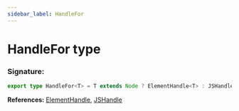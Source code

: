 ```yaml
---
sidebar_label: HandleFor
---
```


# HandleFor type

### Signature:

```typescript
export type HandleFor<T> = T extends Node ? ElementHandle<T> : JSHandle<T>;
```

**References:** [ElementHandle](./puppeteer.elementhandle.md), [JSHandle](./puppeteer.jshandle.md)
